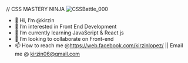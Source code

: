 // CSS MASTERY NINJA 
![CSSBattle_000](https://user-images.githubusercontent.com/43162724/174418035-bfd8eeb2-2c07-4a43-8d30-55579be42d8f.png)
- 👋 Hi, I’m @kirzin 
- 👀 I’m interested in Front End Development
- 🌱 I’m currently learning JavaScript & React js
- 💞️ I’m looking to collaborate on Front-end
- 📫 How to reach me @https://web.facebook.com/kirzinlopez/ || Email me @ kirzin06@gmail.com



<!---
kirzin/kirzin is a ✨ special ✨ repository because its `README.md` (this file) appears on your GitHub profile.
You can click the Preview link to take a look at your changes.
--->

